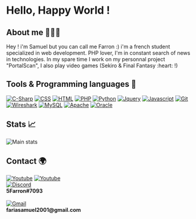 <p align="center">
  <h1>Hello, Happy World !</h1>
</p>

<h2>About me 👨🏻‍🎓</h2>
Hey ! i'm Samuel but you can call me Farron :) i'm a french student specialized in web development. PHP lover, I'm in constant search of news in technologies. In my spare time I work on my personnal project "PortalScan", I also play video games (Sekiro & Final Fantasy :heart: !)

<h2>Tools & Programming languages 🔧</h2>
<div>
  <a href="#"><img alt="C-Sharp" src="https://img.shields.io/badge/c%23-%23239120.svg?style=for-the-badge&logo=c-sharp&logoColor=white"/></a>
  <a href="#"><img alt="CSS" src="https://img.shields.io/badge/css3-%231572B6.svg?style=for-the-badge&logo=css3&logoColor=white"/></a>
  <a href="#"><img alt="HTML" src="https://img.shields.io/badge/html5-%23E34F26.svg?style=for-the-badge&logo=html5&logoColor=white"/></a>
  <a href="#"><img alt="PHP" src="https://img.shields.io/badge/php-%23777BB4.svg?style=for-the-badge&logo=php&logoColor=white"/></a>
  <a href="#"><img alt="Python" src="https://img.shields.io/badge/python-3670A0?style=for-the-badge&logo=python&logoColor=ffdd54"/></a>
  <a href="#"><img alt="Jquery" src="https://img.shields.io/badge/jquery-%230769AD.svg?style=for-the-badge&logo=jquery&logoColor=white"/></a>
  <a href="#"><img alt="Javascript" src="https://img.shields.io/badge/javascript-%23ED8B00?style=for-the-badge&logo=javascript&logoColor=white"/></a>
  <a href="#"><img alt="Git" src="https://img.shields.io/badge/git-%23F05033.svg?style=for-the-badge&logo=git&logoColor=white"/></a>
  <a href="#"><img alt="Wireshark" src="https://img.shields.io/badge/wireshark-004DB0?style=for-the-badge&logo=wireshark&logoColor=white"/></a>
  <a href="#"><img alt="MySQL" src="https://img.shields.io/badge/mysql-%2300f.svg?style=for-the-badge&logo=mysql&logoColor=white"/></a>
  <a href="#"><img alt="Apache" src="https://img.shields.io/badge/apache-%23D42029.svg?style=for-the-badge&logo=apache&logoColor=white"/></a>
  <a href="#"><img alt="Oracle" src="https://img.shields.io/badge/Oracle-F80000?style=for-the-badge&logo=oracle&logoColor=white"/></a>
</div>

<h2>Stats 📈</h2>

![Main stats](https://github-readme-stats.vercel.app/api?username=5Farron&show_icons=true&theme=tokyonight&include_all_commits=true)

<h2> Contact 🌍</h2>
<div>
  <a href="https://www.youtube.com/channel/UCa995CC0VEpdDhsBBBO0Lyg"><img alt="Youtube" src="https://img.shields.io/badge/youtube-%23EE4831.svg?&style=for-the-badge&   logo=youtube&logoColor=white"/></a>
  <a href="https://steamcommunity.com/profiles/76561198962856261/"><img alt="Youtube" src="https://img.shields.io/badge/steam-%23000000.svg?style=for-the-badge&         logo=steam&logoColor=white"/></a>
</div>
<div><a href="#"><img alt="Discord" src="https://img.shields.io/badge/discord-7289DA.svg?&style=for-the-badge&logo=discord&logoColor=white"/></a><br><b>5Farron#7093</b></div><br>
<div><a href="#"><img alt="Gmail" src="https://img.shields.io/badge/Gmail-D14836?style=for-the-badge&logo=gmail&logoColor=white"/></a><br><b>fariasamuel2001@gmail.com</b></div>
